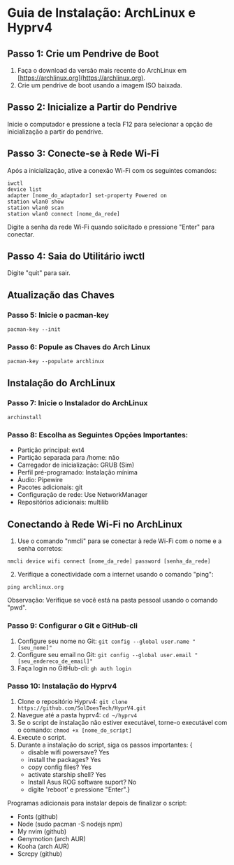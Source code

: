 # Guia de Instalação: ArchLinux e Hyprv4

## Passo 1: Crie um Pendrive de Boot

1. Faça o download da versão mais recente do ArchLinux em [https://archlinux.org](https://archlinux.org).
2. Crie um pendrive de boot usando a imagem ISO baixada.

## Passo 2: Inicialize a Partir do Pendrive

Inicie o computador e pressione a tecla F12 para selecionar a opção de inicialização a partir do pendrive.

## Passo 3: Conecte-se à Rede Wi-Fi

Após a inicialização, ative a conexão Wi-Fi com os seguintes comandos:

```shell
iwctl
device list
adapter [nome_do_adaptador] set-property Powered on
station wlan0 show
station wlan0 scan
station wlan0 connect [nome_da_rede]
```

Digite a senha da rede Wi-Fi quando solicitado e pressione "Enter" para conectar.

## Passo 4: Saia do Utilitário iwctl

Digite "quit" para sair.

## Atualização das Chaves

### Passo 5: Inicie o pacman-key

```shell
pacman-key --init
```

### Passo 6: Popule as Chaves do Arch Linux

```shell
pacman-key --populate archlinux
```

## Instalação do ArchLinux

### Passo 7: Inicie o Instalador do ArchLinux

```shell
archinstall
```

### Passo 8: Escolha as Seguintes Opções Importantes:

- Partição principal: ext4
- Partição separada para /home: não
- Carregador de inicialização: GRUB (Sim)
- Perfil pré-programado: Instalação mínima
- Áudio: Pipewire
- Pacotes adicionais: git
- Configuração de rede: Use NetworkManager
- Repositórios adicionais: multilib

## Conectando à Rede Wi-Fi no ArchLinux

1. Use o comando "nmcli" para se conectar à rede Wi-Fi com o nome e a senha corretos:

```shell
nmcli device wifi connect [nome_da_rede] password [senha_da_rede]
```

2. Verifique a conectividade com a internet usando o comando "ping":

```shell
ping archlinux.org
```

Observação: Verifique se você está na pasta pessoal usando o comando "pwd".

### Passo 9: Configurar o Git e GitHub-cli

1. Configure seu nome no Git: `git config --global user.name "[seu_nome]"`
2. Configure seu email no Git: `git config --global user.email "[seu_endereco_de_email]"`
3. Faça login no GitHub-cli: `gh auth login`

### Passo 10: Instalação do Hyprv4

1. Clone o repositório Hyprv4: `git clone https://github.com/SolDoesTech/HyprV4.git`
2. Navegue até a pasta hyprv4: `cd ~/hyprv4`
3. Se o script de instalação não estiver executável, torne-o executável com o comando: `chmod +x [nome_do_script]`
4. Execute o script.
5. Durante a instalação do script, siga os passos importantes: {
   - disable wifi powersave? Yes
   - install the packages? Yes
   - copy config files? Yes
   - activate starship shell? Yes
   - Install Asus ROG software suport? No
   - digite 'reboot' e pressione "Enter".}

Programas adicionais para instalar depois de finalizar o script:

- Fonts (github)
- Node (sudo pacman -S nodejs npm)
- My nvim (github)
- Genymotion (arch AUR)
- Kooha (arch AUR)
- Scrcpy (github)
